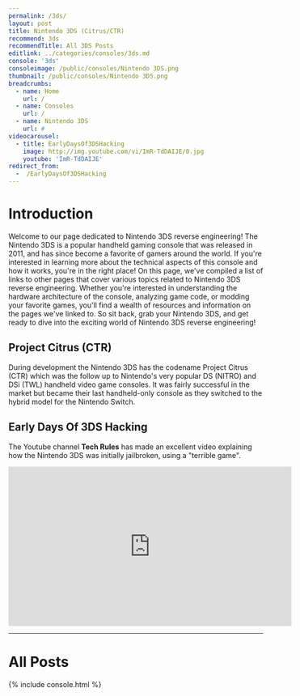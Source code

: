 ```yaml
---
permalink: /3ds/
layout: post
title: Nintendo 3DS (Citrus/CTR)
recommend: 3ds
recommendTitle: All 3DS Posts
editlink: ../categories/consoles/3ds.md
console: '3ds'
consoleimage: /public/consoles/Nintendo 3DS.png
thumbnail: /public/consoles/Nintendo 3DS.png
breadcrumbs:
  - name: Home
    url: /
  - name: Consoles
    url: /
  - name: Nintendo 3DS
    url: #
videocarousel:
  - title: EarlyDaysOf3DSHacking
    image: http://img.youtube.com/vi/ImR-TdDAIJE/0.jpg
    youtube: 'ImR-TdDAIJE'
redirect_from:
  -  /EarlyDaysOf3DSHacking
---
```


# Introduction
Welcome to our page dedicated to Nintendo 3DS reverse engineering! The Nintendo 3DS is a popular handheld gaming console that was released in 2011, and has since become a favorite of gamers around the world. If you're interested in learning more about the technical aspects of this console and how it works, you're in the right place! On this page, we've compiled a list of links to other pages that cover various topics related to Nintendo 3DS reverse engineering. Whether you're interested in understanding the hardware architecture of the console, analyzing game code, or modding your favorite games, you'll find a wealth of resources and information on the pages we've linked to. So sit back, grab your Nintendo 3DS, and get ready to dive into the exciting world of Nintendo 3DS reverse engineering!

## Project Citrus (CTR)
During development the Nintendo 3DS has the codename Project Citrus (CTR) which was the follow up to Nintendo's very popular DS (NITRO) and DSi (TWL) handheld video game consoles. It was fairly successful in the market but became their last handheld-only console as they switched to the hybrid model for the Nintendo Switch. 

## Early Days Of 3DS Hacking
The Youtube channel **Tech Rules** has made an excellent video explaining how the Nintendo 3DS was initially jailbroken, using a "terrible game".
<iframe width="560" height="315" src="https://www.youtube.com/embed/ImR-TdDAIJE" title="YouTube video player" frameborder="0" allow="accelerometer; autoplay; clipboard-write; encrypted-media; gyroscope;" allowfullscreen></iframe>

---
# All Posts
<div>

{% include console.html %}
</div>
